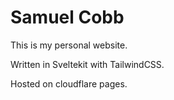 # Samuel Cobb

This is my personal website.

Written in Sveltekit with TailwindCSS.

Hosted on cloudflare pages.
